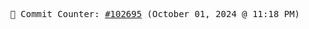 <p align="center">
    <samp>
        📮 Commit Counter: <a href="https://github.com/Javascript-void0/Javascript-void0/commits/main">#102695</a> (October 01, 2024 @ 11:18 PM)
    </samp>
</p>